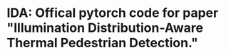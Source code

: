 # IDA: Offical pytorch code for paper "Illumination Distribution-Aware Thermal Pedestrian Detection."
